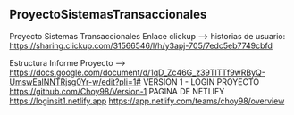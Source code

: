ProyectoSistemasTransaccionales
----------------------------
Proyecto Sistemas Transaccionales Enlace clickup --> historias de usuario: https://sharing.clickup.com/31566546/l/h/y3apj-705/7edc5eb7749cbfd

Estructura Informe Proyecto --> https://docs.google.com/document/d/1qD_Zc46G_z39TlTTf9wRByQ-UmswEalNNTRjsg0Yr-w/edit?pli=1#
VERSION 1 - LOGIN PROYECTO
https://github.com/Choy98/Version-1
PAGINA DE NETLIFY
https://loginsit1.netlify.app
https://app.netlify.com/teams/choy98/overview
